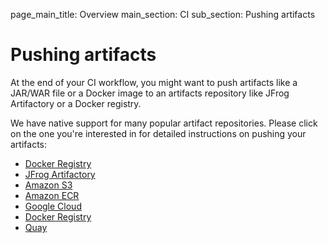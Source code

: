 page_main_title: Overview
main_section: CI
sub_section: Pushing artifacts

# Pushing artifacts

At the end of your CI workflow, you might want to push artifacts like a JAR/WAR file or a Docker image to an artifacts repository like JFrog Artifactory or a Docker registry.

We have native support for many popular artifact repositories. Please click on the one you're interested in for detailed instructions on pushing your artifacts:

- [Docker Registry](push-docker-registry/)
- [JFrog Artifactory](push-to-artifactory/)
- [Amazon S3](push-to-s3/)
- [Amazon ECR](push-amazon-ecr/)
- [Google Cloud](push-gcr/)
- [Docker Registry](push-docker-registry/)
- [Quay](push-quay/)
